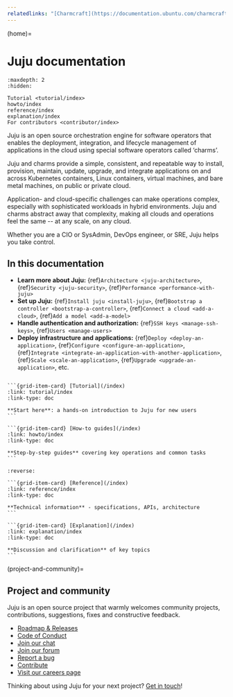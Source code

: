 ```yaml
---
relatedlinks: "[Charmcraft](https://documentation.ubuntu.com/charmcraft/), [Charmlibs](https://canonical-charmlibs.readthedocs-hosted.com/), [Concierge](https://github.com/canonical/concierge), [JAAS](https://documentation.ubuntu.com/jaas/), [Jubilant](https://documentation.ubuntu.com/jubilant/), [Ops &nbsp; docs](https://documentation.ubuntu.com/ops/), [Pebble](https://documentation.ubuntu.com/pebble/), [Terraform &nbsp; Provider &nbsp; for &nbsp; Juju](https://documentation.ubuntu.com/terraform-provider-juju/)"
---
```


(home)=
# Juju documentation

```{toctree}
:maxdepth: 2
:hidden:

Tutorial <tutorial/index>
howto/index
reference/index
explanation/index
For contributors <contributor/index>
```

Juju is an open source orchestration engine for software operators that enables the deployment, integration, and lifecycle management of applications in the cloud using special software operators called ‘charms’.

Juju and charms provide a simple, consistent, and repeatable way to install, provision, maintain, update, upgrade, and integrate applications on and across Kubernetes containers, Linux containers, virtual machines, and bare metal machines, on public or private cloud.

Application- and cloud-specific challenges can make operations complex, especially with sophisticated workloads in hybrid environments. Juju and charms abstract away that complexity, making all clouds and operations feel the same -- at any scale, on any cloud.

Whether you are a CIO or SysAdmin, DevOps engineer, or SRE, Juju helps you take control.

## In this documentation

- **Learn more about Juju:** {ref}`Architecture <juju-architecture>`, {ref}`Security <juju-security>`, {ref}`Performance <performance-with-juju>`
- **Set up Juju:** {ref}`Install juju <install-juju>`, {ref}`Bootstrap a controller <bootstrap-a-controller>`, {ref}`Connect a cloud <add-a-cloud>`, {ref}`Add a model <add-a-model>`
- **Handle authentication and authorization:** {ref}`SSH keys <manage-ssh-keys>`, {ref}`Users <manage-users>`
- **Deploy infrastructure and applications:** {ref}`Deploy <deploy-an-application>`, {ref}`Configure <configure-an-application>`, {ref}`Integrate <integrate-an-application-with-another-application>`, {ref}`Scale <scale-an-application>`, {ref}`Upgrade <upgrade-an-application>`, etc.


````{grid} 1 1 2 2

```{grid-item-card} [Tutorial](/index)
:link: tutorial/index
:link-type: doc

**Start here**: a hands-on introduction to Juju for new users
```

```{grid-item-card} [How-to guides](/index)
:link: howto/index
:link-type: doc

**Step-by-step guides** covering key operations and common tasks
```

````

````{grid} 1 1 2 2
:reverse:

```{grid-item-card} [Reference](/index)
:link: reference/index
:link-type: doc

**Technical information** - specifications, APIs, architecture
```

```{grid-item-card} [Explanation](/index)
:link: explanation/index
:link-type: doc

**Discussion and clarification** of key topics
```

````


(project-and-community)=
## Project and community

Juju is an open source project that warmly welcomes community projects, contributions, suggestions, fixes and constructive feedback.

* [Roadmap & Releases](./reference/juju/juju-roadmap-and-releases.md)
* [Code of Conduct ](https://ubuntu.com/community/code-of-conduct)
* [Join our chat](https://matrix.to/#/#charmhub-juju:ubuntu.com)
* [Join our forum ](https://discourse.charmhub.io/)
* [Report a bug](https://github.com/juju/juju/issues)
* [Contribute](https://github.com/juju/juju/blob/main/CONTRIBUTING.md)
* [Visit our careers page](https://juju.is/careers)

Thinking about using Juju for your next project? [Get in touch](https://canonical.com/contact-us)!